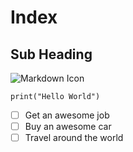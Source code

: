 # Index
## Sub Heading
![Markdown Icon](https://github.com/navaneethku/skills-communicate-using-markdown/assets/88205492/d3161c39-9e03-4629-b502-bf3758011b0b)
```
print("Hello World")
```
- [ ] Get an awesome job
- [ ] Buy an awesome car
- [ ] Travel around the world
